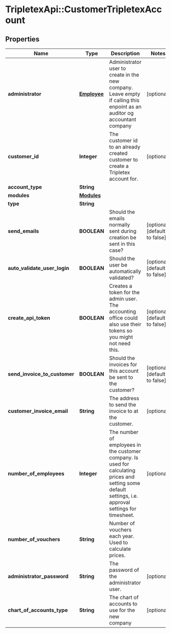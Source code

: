 # TripletexApi::CustomerTripletexAccount

## Properties
Name | Type | Description | Notes
------------ | ------------- | ------------- | -------------
**administrator** | [**Employee**](Employee.md) | Administrator user to create in the new company. Leave empty if calling this enpoint as an auditor og accountant company | [optional] 
**customer_id** | **Integer** | The customer id to an already created customer to create a Tripletex account for. | [optional] 
**account_type** | **String** |  | 
**modules** | [**Modules**](Modules.md) |  | 
**type** | **String** |  | 
**send_emails** | **BOOLEAN** | Should the emails normally sent during creation be sent in this case? | [optional] [default to false]
**auto_validate_user_login** | **BOOLEAN** | Should the user be automatically validated? | [optional] [default to false]
**create_api_token** | **BOOLEAN** | Creates a token for the admin user. The accounting office could also use their tokens so you might not need this. | [optional] [default to false]
**send_invoice_to_customer** | **BOOLEAN** | Should the invoices for this account be sent to the customer? | [optional] [default to false]
**customer_invoice_email** | **String** | The address to send the invoice to at the customer. | [optional] 
**number_of_employees** | **Integer** | The number of employees in the customer company. Is used for calculating prices and setting some default settings, i.e. approval settings for timesheet. | [optional] 
**number_of_vouchers** | **String** | Number of vouchers each year. Used to calculate prices. | 
**administrator_password** | **String** | The password of the administrator user. | [optional] 
**chart_of_accounts_type** | **String** | The chart of accounts to use for the new company | [optional] 


